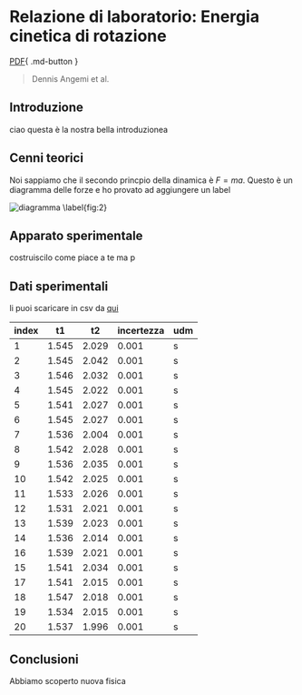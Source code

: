 # Relazione di laboratorio: Energia cinetica di rotazione
[PDF](https://github.com/opendatasicilia/informa-covid19/raw/main/risorse/informa-covid-guida.pdf){ .md-button }

> Dennis Angemi et al.

## Introduzione
ciao questa è la nostra bella introduzionea

## Cenni teorici
Noi sappiamo che il secondo princpio della dinamica è $F=ma$.
Questo è un diagramma delle forze e ho provato ad aggiungere un label

![diagramma \label{fig:2}](https://user-images.githubusercontent.com/77018886/142263856-92837168-19c9-4888-b8c1-ac701cbc7844.png)


## Apparato sperimentale
costruiscilo come piace a te ma p

## Dati sperimentali
li puoi scaricare in csv da [qui](https://raw.githubusercontent.com/dennisangemi/lab1-dfa/main/exp-1/experimental-data-1.csv)

| index | t1    | t2    | incertezza | udm |
|-------|-------|-------|------------|-----|
| 1     | 1.545 | 2.029 | 0.001      | s   |
| 2     | 1.545 | 2.042 | 0.001      | s   |
| 3     | 1.546 | 2.032 | 0.001      | s   |
| 4     | 1.545 | 2.022 | 0.001      | s   |
| 5     | 1.541 | 2.027 | 0.001      | s   |
| 6     | 1.545 | 2.027 | 0.001      | s   |
| 7     | 1.536 | 2.004 | 0.001      | s   |
| 8     | 1.542 | 2.028 | 0.001      | s   |
| 9     | 1.536 | 2.035 | 0.001      | s   |
| 10    | 1.542 | 2.025 | 0.001      | s   |
| 11    | 1.533 | 2.026 | 0.001      | s   |
| 12    | 1.531 | 2.021 | 0.001      | s   |
| 13    | 1.539 | 2.023 | 0.001      | s   |
| 14    | 1.536 | 2.014 | 0.001      | s   |
| 16    | 1.539 | 2.021 | 0.001      | s   |
| 15    | 1.541 | 2.034 | 0.001      | s   |
| 17    | 1.541 | 2.015 | 0.001      | s   |
| 18    | 1.547 | 2.018 | 0.001      | s   |
| 19    | 1.534 | 2.015 | 0.001      | s   |
| 20    | 1.537 | 1.996 | 0.001      | s   |

## Conclusioni
Abbiamo scoperto nuova fisica 

